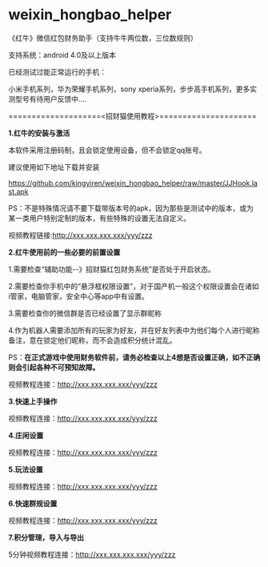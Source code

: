 # weixin_hongbao_helper
《红牛》微信红包财务助手（支持牛牛两位数，三位数规则）

支持系统：android 4.0及以上版本

已经测试过能正常运行的手机：

小米手机系列，华为荣耀手机系列，sony xperia系列，步步高手机系列，更多实测型号有待用户反馈中....

====================<招财猫使用教程>=====================

<b>1.红牛的安装与激活</b>

本软件采用注册码制，且会锁定使用设备，但不会锁定qq账号。

建议使用如下地址下载并安装
  
https://github.com/kingyiren/weixin_hongbao_helper/raw/master/JJHook.last.apk
  
PS：不是特殊情况请不要下载带版本号的apk，因为那些是测试中的版本，或为某一类用户特别定制的版本，有些特殊的设置无法自定义。
  
视频教程链接:http://xxx.xxx.xxx.xxx/yyy/zzz

<b>2.红牛使用前的一些必要的前置设置</b>

1.需要检查“辅助功能--》招财猫红包财务系统”是否处于开启状态。

2.需要检查你手机中的“悬浮框权限设置”，对于国产机一般这个权限设置会在诸如i管家，电脑管家，安全中心等app中有设置。

3.需要检查你的微信群是否已经设置了显示群昵称

4.作为机器人需要添加所有的玩家为好友，并在好友列表中为他们每个人进行昵称备注，意在锁定他们昵称，而不会造成积分统计混乱。

PS：<b>在正式游戏中使用财务软件前，请务必检查以上4想是否设置正确，如不正确则会引起各种不可预知故障。</b>

视频教程连接：http://xxx.xxx.xxx.xxx/yyy/zzz

<b>3.快速上手操作</b>

视频教程连接：http://xxx.xxx.xxx.xxx/yyy/zzz

<b>4.庄闲设置</b>

视频教程连接：http://xxx.xxx.xxx.xxx/yyy/zzz

<b>5.玩法设置</b>

视频教程连接：http://xxx.xxx.xxx.xxx/yyy/zzz

<b>6.快速群规设置</b>

视频教程连接：http://xxx.xxx.xxx.xxx/yyy/zzz

<b>7.积分管理，导入与导出</b>

5分钟视频教程连接：http://xxx.xxx.xxx.xxx/yyy/zzz


